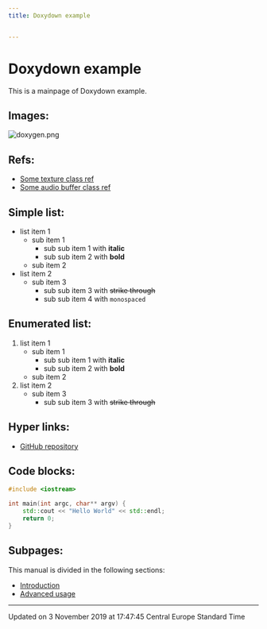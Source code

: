 ```yaml
---
title: Doxydown example


---
```


# Doxydown example


This is a mainpage of Doxydown example.

## Images:

![doxygen.png](/doxydown/mkdocs-readthedocs/images/doxygen.png)

## Refs:



* [Some texture class ref](/doxydown/mkdocs-readthedocs/Classes/class_engine_1_1_graphics_1_1_texture/)
* [Some audio buffer class ref](/doxydown/mkdocs-readthedocs/Classes/class_engine_1_1_audio_1_1_audio_buffer/)

## Simple list:



* list item 1
    * sub item 1
        * sub sub item 1 with **italic**
        * sub sub item 2 with **bold**
    * sub item 2
* list item 2
    * sub item 3
        * sub sub item 3 with ~~strike through~~
        * sub sub item 4 with `monospaced`

## Enumerated list:



1. list item 1
    * sub item 1
        * sub sub item 1 with **italic**
        * sub sub item 2 with **bold**
    * sub item 2
2. list item 2
    * sub item 3
        * sub sub item 3 with ~~strike through~~

## Hyper links:



* [GitHub repository](https://github.com/matusnovak/doxydown)

## Code blocks:



```cpp
#include <iostream>

int main(int argc, char** argv) {
    std::cout << "Hello World" << std::endl;
    return 0;
}
```


## Subpages:

This manual is divided in the following sections:

* [Introduction](/doxydown/mkdocs-readthedocs/Pages/intro/#page-intro)
* [Advanced usage](/doxydown/mkdocs-readthedocs/Pages/advanced/#page-advanced)

-------------------------------

Updated on  3 November 2019 at 17:47:45 Central Europe Standard Time
